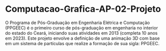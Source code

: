 # Computacao-Grafica-AP-02-Projeto
O Programa de Pós-Graduação em Engenharia Elétrica e Computação (PPGEEC) é o primeiro curso de pós-graduação em engenharia no interior do estado do Ceará, iniciando suas atividades em 2013 (completa 10 anos em 2023). Este projeto envolve a definição de uma animação 3D com base em um sistema de partículas que realize a formação de sua sigla: PPGEEC.
